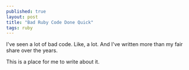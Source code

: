 ```yaml
---
published: true
layout: post
title: "Bad Ruby Code Done Quick"
tags: ruby
---
```


I've seen a lot of bad code. Like, a lot. And I've written more than my fair share over the years.

This is a place for me to write about it.